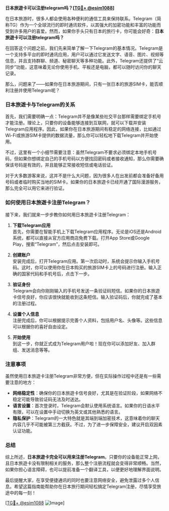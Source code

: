 **日本旅遊卡可以注册telegram吗？[[TG💪+ @esim1088](https://t.me/s/esim1088)]**

在日本旅游时，很多人都会使用各种便利的通信工具来保持联系。Telegram（简称TG）作为一个全球流行的即时通讯软件，以其强大的加密功能和丰富的功能而受到许多用户的喜爱。然而，如果你手头只有日本的旅行卡，你可能会好奇：**日本旅遊卡可以注册telegram吗？**

在回答这个问题之前，我们先来简单了解一下Telegram的基本情况。Telegram是一个支持多平台的即时通讯应用，用户可以通过它发送文字、语音、图片、视频等信息，并且支持群聊、频道、秘密聊天等多种功能。此外，Telegram还提供了“云同步”功能，这意味着无论你使用手机、平板还是电脑，都可以随时访问你的聊天记录。

那么，问题来了——如果你在日本旅游期间，只有一张日本的旅游SIM卡，能否顺利注册并使用Telegram呢？

### 日本旅遊卡与Telegram的关系

首先，我们需要明确一点：Telegram并不是像某些社交平台那样需要绑定手机号才能注册。理论上，只要你的设备能够连接到互联网，就可以下载并安装Telegram应用程序。因此，如果你在日本旅游期间有稳定的网络连接，比如通过Wi-Fi或旅游SIM卡提供的数据流量，那么你可以轻松地下载Telegram并开始使用。

不过，这里有一个小细节需要注意：虽然Telegram不要求必须绑定本地手机号码，但如果你想绑定自己的手机号码以方便找回密码或者接收通知，那么你需要确保该号码是有效的，并且能够正常接收短信或电话验证。

对于大多数游客来说，这并不是什么大问题，因为很多人在出发前都会准备好备用号码或者临时购买当地的SIM卡。如果你的日本旅遊卡已经开通了国际漫游服务，那么完全可以用它来进行验证。

### 如何使用日本旅遊卡注册Telegram？

接下来，我们就来一步步教你如何用日本旅遊卡注册Telegram：

1. **下载Telegram应用**  
   首先，你需要在智能手机上下载Telegram应用程序。无论是iOS还是Android系统，都可以直接从官方应用商店免费下载。打开App Store或Google Play，搜索“Telegram”，然后点击安装即可。

2. **创建账户**  
   安装完成后，打开Telegram应用。第一次启动时，系统会提示你输入手机号码。这时，你可以使用你在日本购买的旅游SIM卡上的号码进行注册。输入正确的国家代码和手机号后，点击下一步。

3. **验证身份**  
   Telegram会向你刚刚输入的手机号发送一条验证码短信。如果你的日本旅遊卡信号良好，你应该很快就能收到这条短信。输入验证码后，你就完成了基本的注册过程。

4. **设置个人信息**  
   注册完成后，你可以根据提示完善个人资料，包括用户名、头像等。这些信息可以根据你的喜好自由设定。

5. **开始使用**  
   到这一步，你就正式成为Telegram用户啦！现在你可以添加好友、加入群组、发送消息等等。

### 注意事项

虽然使用日本旅遊卡注册Telegram非常方便，但在实际操作过程中还是有一些需要注意的地方：

- **网络稳定性**：确保你的日本旅遊卡信号良好，尤其是在验证阶段，如果网络不稳定可能导致验证码无法及时送达。
- **语言设置**：首次登录时，Telegram会默认使用系统语言。如果你的日语水平有限，可以在设置中手动切换为英文或其他熟悉的语言。
- **隐私保护**：Telegram的一大特色就是其端到端加密技术，这意味着你的聊天内容几乎不可能被第三方截获。不过，为了进一步保障安全，建议开启双因素认证功能。

### 总结

综上所述，**日本旅遊卡完全可以用来注册Telegram**。只要你的设备能正常上网，且日本旅遊卡没有限制相关的服务，那么整个注册流程就会变得非常顺畅。当然，如果你担心语言障碍，也可以提前准备一个翻译工具，以便更好地理解界面说明。

最后提醒大家，在享受便捷通讯的同时也要注意网络安全，避免泄露过多个人信息。希望这篇指南能帮助你在日本旅行期间轻松搞定Telegram注册，尽情享受旅途中的每一刻！

[[TG💪+ @esim1088](https://t.me/s/esim1088) ![Image](https://i.postimg.cc/4NQfJmqS/Snipaste-2025-05-13-00-14-12.png)]